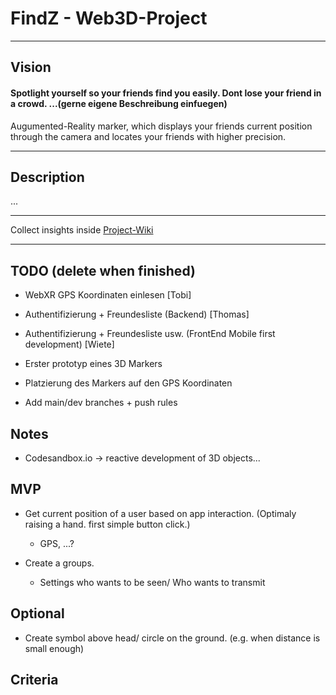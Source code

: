 # FindZ - Web3D-Project
---
## Vision

#### Spotlight yourself so your friends find you easily. Dont lose your friend in a crowd. ...(gerne eigene Beschreibung einfuegen)

Augumented-Reality marker, which displays your friends current position through the camera and locates your friends with higher precision.

---

## Description

...

--- 

Collect insights inside [Project-Wiki](https://github.com/ThomasJon196/Findz/wiki)

---

## TODO (delete when finished)
- WebXR GPS Koordinaten einlesen [Tobi]
- Authentifizierung + Freundesliste (Backend) [Thomas]
- Authentifizierung + Freundesliste usw. (FrontEnd Mobile first development) [Wiete]
- Erster prototyp eines 3D Markers 
- Platzierung des Markers auf den GPS Koordinaten



- Add main/dev branches + push rules


## Notes

- Codesandbox.io -> reactive development of 3D objects...



## MVP

- Get current position of a user based on app interaction. (Optimaly raising a hand. first simple button click.)
    - GPS, ...?

- Create a groups.
    - Settings who wants to be seen/ Who wants to transmit


## Optional

- Create symbol above head/ circle on the ground. (e.g. when distance is small enough) 

## Criteria
